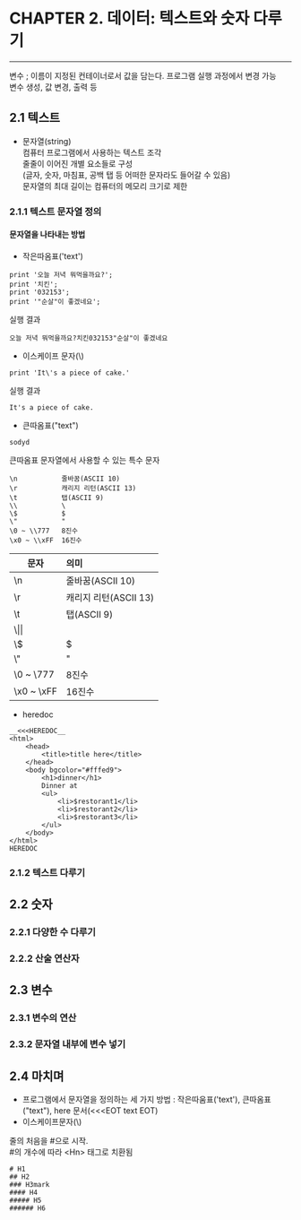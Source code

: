 # CHAPTER 2. 데이터: 텍스트와 숫자 다루기
---  
변수 ; 이름이 지정된 컨테이너로서 값을 담는다. 프로그램 실행 과정에서 변경 가능  
변수 생성, 값 변경, 출력 등

## 2.1 텍스트

- 문자열(string)  
  컴퓨터 프로그램에서 사용하는 텍스트 조각  
  줄줄이 이어진 개별 요소들로 구성  
  (글자, 숫자, 마침표, 공백 탭 등 어떠한 문자라도 들어갈 수 있음)  
  문자열의 최대 길이는 컴퓨터의 메모리 크기로 제한

### 2.1.1 텍스트 문자열 정의

#### 문자열을 나타내는 방법

- 작은따옴표('text')  
```
print '오늘 저녁 뭐먹을까요?';
print '치킨';
print '032153';
print '"순살"이 좋겠네요';
```
실행 결과
```
오늘 저녁 뭐먹을까요?치킨032153"순살"이 좋겠네요
```

- 이스케이프 문자(\\)
```
print 'It\'s a piece of cake.'
```
실행 결과
```
It's a piece of cake.
```

- 큰따옴표("text")
```
sodyd
```
큰따옴표 문자열에서 사용할 수 있는 특수 문자  
```
\n           줄바꿈(ASCII 10)
\r           캐리지 리턴(ASCII 13)
\t           탭(ASCII 9)
\\           \
\$           $
\"           "
\0 ~ \\777   8진수
\x0 ~ \\xFF  16진수
```

|문자|의미|
|---|:---|
|\\n|줄바꿈(ASCII 10)|
|\\r|캐리지 리턴(ASCII 13)|
|\\t|탭(ASCII 9)|
|\\\|\\|
|\\$|$|
|\\"|"|
|\\0 ~ \\777|8진수|
|\\x0 ~ \\xFF|16진수|

- heredoc  
```
__<<<HEREDOC__
<html>
    <head>
        <title>title here</title>
    </head>
    <body bgcolor="#fffed9">
        <h1>dinner</h1>
        Dinner at
        <ul>
            <li>$restorant1</li>
            <li>$restorant2</li>
            <li>$restorant3</li>
        </ul>
    </body>
</html>
HEREDOC
```

### 2.1.2 텍스트 다루기



## 2.2 숫자



### 2.2.1 다양한 수 다루기



### 2.2.2 산술 연산자


## 2.3 변수


### 2.3.1 변수의 연산

### 2.3.2 문자열 내부에 변수 넣기

## 2.4 마치며

- 프로그램에서 문자열을 정의하는 세 가지 방법 : 작은따움표('text'), 큰따옴표("text"), here 문서(<<<EOT text EOT)
- 이스케이프문자(\\)

줄의 처음을 #으로 시작.  
\#의 개수에 따라 &lt;Hn> 태그로 치환됨

```
# H1
## H2
### H3mark
#### H4
##### H5
###### H6
```
